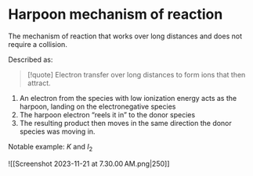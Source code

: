 # Harpoon mechanism of reaction
The mechanism of reaction that works over long distances and does not require a collision.

Described as:
>[!quote]
>Electron transfer over long distances to form ions that then attract.

1. An electron from the species with low ionization energy acts as the harpoon, landing on the electronegative species
2. The harpoon electron “reels it in” to the donor species
3. The resulting product then moves in the same direction the donor species was moving in.

Notable example: $K$ and $I_2$

![[Screenshot 2023-11-21 at 7.30.00 AM.png|250]]